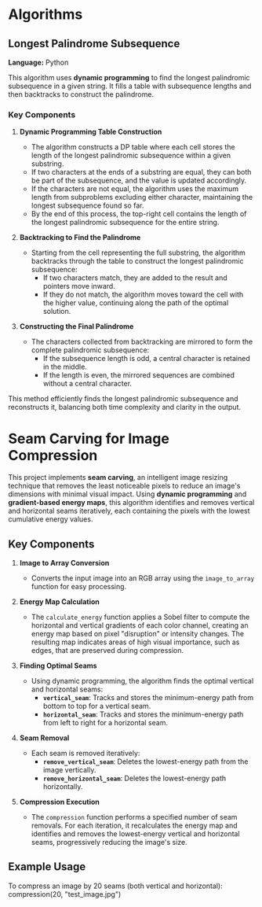 # Algorithms

## Longest Palindrome Subsequence
**Language:** Python

This algorithm uses **dynamic programming** to find the longest palindromic subsequence in a given string. It fills a table with subsequence lengths and then backtracks to construct the palindrome.

### Key Components

1. **Dynamic Programming Table Construction**
   - The algorithm constructs a DP table where each cell stores the length of the longest palindromic subsequence within a given substring.
   - If two characters at the ends of a substring are equal, they can both be part of the subsequence, and the value is updated accordingly.
   - If the characters are not equal, the algorithm uses the maximum length from subproblems excluding either character, maintaining the longest subsequence found so far.
   - By the end of this process, the top-right cell contains the length of the longest palindromic subsequence for the entire string.

2. **Backtracking to Find the Palindrome**
   - Starting from the cell representing the full substring, the algorithm backtracks through the table to construct the longest palindromic subsequence:
     - If two characters match, they are added to the result and pointers move inward.
     - If they do not match, the algorithm moves toward the cell with the higher value, continuing along the path of the optimal solution.

3. **Constructing the Final Palindrome**
   - The characters collected from backtracking are mirrored to form the complete palindromic subsequence:
     - If the subsequence length is odd, a central character is retained in the middle.
     - If the length is even, the mirrored sequences are combined without a central character.
   
This method efficiently finds the longest palindromic subsequence and reconstructs it, balancing both time complexity and clarity in the output.


# Seam Carving for Image Compression

This project implements **seam carving**, an intelligent image resizing technique that removes the least noticeable pixels to reduce an image's dimensions with minimal visual impact. Using **dynamic programming** and **gradient-based energy maps**, this algorithm identifies and removes vertical and horizontal seams iteratively, each containing the pixels with the lowest cumulative energy values.

## Key Components

1. **Image to Array Conversion**
   - Converts the input image into an RGB array using the `image_to_array` function for easy processing.

2. **Energy Map Calculation**
   - The `calculate_energy` function applies a Sobel filter to compute the horizontal and vertical gradients of each color channel, creating an energy map based on pixel "disruption" or intensity changes. The resulting map indicates areas of high visual importance, such as edges, that are preserved during compression.

3. **Finding Optimal Seams**
   - Using dynamic programming, the algorithm finds the optimal vertical and horizontal seams:
     - **`vertical_seam`**: Tracks and stores the minimum-energy path from bottom to top for a vertical seam.
     - **`horizontal_seam`**: Tracks and stores the minimum-energy path from left to right for a horizontal seam.

4. **Seam Removal**
   - Each seam is removed iteratively:
     - **`remove_vertical_seam`**: Deletes the lowest-energy path from the image vertically.
     - **`remove_horizontal_seam`**: Deletes the lowest-energy path horizontally.

5. **Compression Execution**
   - The `compression` function performs a specified number of seam removals. For each iteration, it recalculates the energy map and identifies and removes the lowest-energy vertical and horizontal seams, progressively reducing the image's size.

## Example Usage

To compress an image by 20 seams (both vertical and horizontal):
compression(20, "test_image.jpg")
